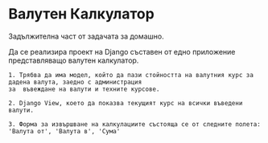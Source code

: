 # Валутен Калкулатор

Задължителна част от задачата за домашно.

Да се реализира проект на Django съставен от едно приложение представляващо валутен калкулатор.

    1. Трябва да има модел, който да пази стойността на валутния курс за дадена валута, заедно с администрация
    за  въвеждане на валути и техните курсове.

    2. Django View, което да показва текущият курс на всички въведени валути.

    3. Форма за извършване на калкулациите състояща се от следните полета: 'Валута от', 'Валута в', 'Сума'